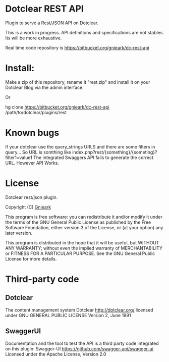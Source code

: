 # Dotclear REST API

Plugin to serve a Rest/JSON API on Dotclear.

This is a work in progress. API definitions and specifications are not stables. Its will be more exhaustive.

Real time code repository is https://bitbucket.org/gnieark/dc-rest-api

# Install:

Make a zip of this repository, rename it "rest.zip" and install it on your Dotclear Blog via the admin interface.

Or 

 hg clone https://bitbucket.org/gnieark/dc-rest-api /path/to/dotclear/plugins/rest

# Known bugs

If your dotclear use the query_strings URLS and there are some filters in query...
So URL is somthing like index.php?rest/{something}/{someting}?filter1=value1 
The integrated Swaggers API fails to generate the correct URL. However API Works.


# License

Dotclear rest/json plugin.

Copyright (C) [Gnieark](https://blog-du-grouik.tinad.fr/)

This program is free software: you can redistribute it and/or modify
it under the terms of the GNU General Public License as published by
the Free Software Foundation, either version 3 of the License, or
(at your option) any later version.

This program is distributed in the hope that it will be useful,
but WITHOUT ANY WARRANTY; without even the implied warranty of
MERCHANTABILITY or FITNESS FOR A PARTICULAR PURPOSE.  See the
GNU General Public License for more details.

# Third-party code

## Dotclear
The content management system Dotclear http://dotclear.org/ licensed under 
GNU GENERAL PUBLIC LICENSE Version 2, June 1991


## SwaggerUI
Documentation and the tool to test the API is a third party code integrated on this plugin:
Swagger-UI https://github.com/swagger-api/swagger-ui Licensed under the Apache License, Version 2.0
